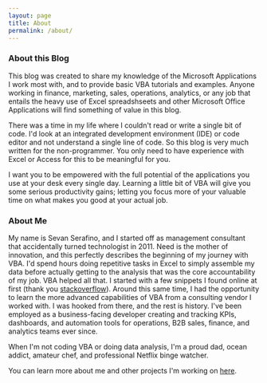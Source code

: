 ```yaml
---
layout: page
title: About
permalink: /about/
---
```


### About this Blog

This blog was created to share my knowledge of the Microsoft Applications I work most with, and to provide basic VBA tutorials and examples. Anyone working in finance, marketing, sales, operations, analytics, or any job that entails the heavy use of Excel spreadshseets and other Microsoft Office Applications will find something of value in this blog. 

There was a time in my life where I couldn't read or write a single bit of code.  I'd look at an integrated development environment (IDE) or code editor and not understand a single line of code.  So this blog is very much written for the non-programmer.  You only need to have experience with Excel or Access for this to be meaningful for you. 

I want you to be empowered with the full potential of the applications you use at your desk every single day.  Learning a little bit of VBA will give you some serious productivity gains; letting you focus more of your valuable time on what makes you good at your actual job.  



### About Me

My name is Sevan Serafino, and I started off as management consultant that accidentally turned technologist in 2011.  Need is the mother of innovation, and this perfectly describes the beginning of my journey with VBA.  I'd spend hours doing repetitive tasks in Excel to simply assemble my data before actually getting to the analysis that was the core accountability of my job.  VBA helped all that.  I started with a few snippets I found online at first (thank you [stackoverflow](https://www.stackoverflow.com)).  Around this same time, I had the opportunity to learn the more advanced capabilities of VBA from a consulting vendor I worked with.  I was hooked from there, and the rest is history.  I've been employed as a business-facing developer creating and tracking KPIs, dashboards, and automation tools for operations, B2B sales, finance, and analytics teams ever since.  

When I'm not coding VBA or doing data analysis, I'm a proud dad, ocean addict, amateur chef, and professional Netflix binge watcher.

You can learn more about me and other projects I'm working on [here](https://vbastilllives.github.io/PersonalPage/).






